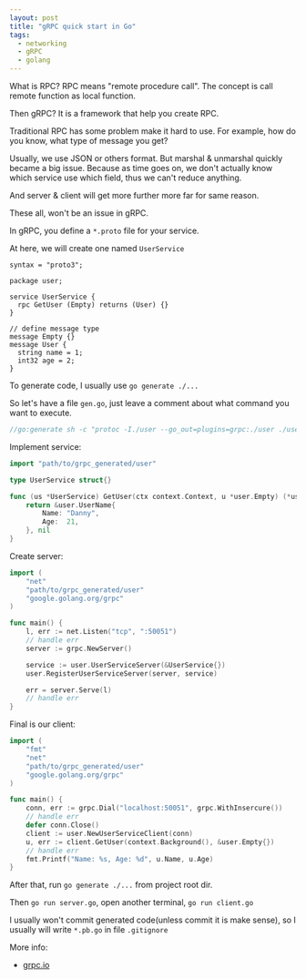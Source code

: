 ```yaml
---
layout: post
title: "gRPC quick start in Go"
tags:
  - networking
  - gRPC
  - golang
---
```


What is RPC? RPC means "remote procedure call". The concept is call remote function as local function.

Then gRPC? It is a framework that help you create RPC.

Traditional RPC has some problem make it hard to use. For example, how do you know, what type of message you get?

Usually, we use JSON or others format. But marshal & unmarshal quickly became a big issue.
Because as time goes on, we don't actually know which service use which field, thus we can't reduce anything.

And server & client will get more further more far for same reason.

These all, won't be an issue in gRPC.

In gRPC, you define a `*.proto` file for your service.

At here, we will create one named `UserService`

```protobuffer
syntax = "proto3";

package user;

service UserService {
  rpc GetUser (Empty) returns (User) {}
}

// define message type
message Empty {}
message User {
  string name = 1;
  int32 age = 2;
}
```

To generate code, I usually use `go generate ./...`

So let's have a file `gen.go`, just leave a comment about what command you want to execute.

```go
//go:generate sh -c "protoc -I./user --go_out=plugins=grpc:./user ./user/*.proto"
```

Implement service:

```go
import "path/to/grpc_generated/user"

type UserService struct{}

func (us *UserService) GetUser(ctx context.Context, u *user.Empty) (*user.User, error) {
    return &user.UserName{
        Name: "Danny",
		Age:  21,
    }, nil
}
```

Create server:

```go
import (
	"net"
	"path/to/grpc_generated/user"
	"google.golang.org/grpc"
)

func main() {
	l, err := net.Listen("tcp", ":50051")
	// handle err
	server := grpc.NewServer()

	service := user.UserServiceServer(&UserService{})
	user.RegisterUserServiceServer(server, service)

	err = server.Serve(l)
	// handle err
}
```

Final is our client:

```go
import (
	"fmt"
	"net"
	"path/to/grpc_generated/user"
	"google.golang.org/grpc"
)

func main() {
	conn, err := grpc.Dial("localhost:50051", grpc.WithInsercure())
	// handle err
	defer conn.Close()
	client := user.NewUserServiceClient(conn)
	u, err := client.GetUser(context.Background(), &user.Empty{})
	// handle err
	fmt.Printf("Name: %s, Age: %d", u.Name, u.Age)
}
```

After that, run `go generate ./...` from project root dir.

Then `go run server.go`, open another terminal, `go run client.go`

I usually won't commit generated code(unless commit it is make sense), so I usually will write `*.pb.go` in file `.gitignore`

More info:

- [grpc.io](https://grpc.io/)
